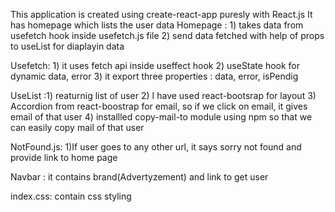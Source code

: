 This application is created using create-react-app puresly with React.js
It has homepage which lists the user data
Homepage : 1) takes data from usefetch hook inside usefetch.js file 
           2) send data fetched with help of props  to useList for diaplayin data
           
           
Usefetch: 1) it uses fetch api inside useffect hook
          2) useState hook for dynamic data, error
          3) it export three properties : data, error, isPendig
          
          
 UseList :1) reaturnig list of user
         2) I have used react-bootsrap for layout
         3) Accordion from react-boostrap for email, so if we click on email, it gives email of that user
         4) installled copy-mail-to module using npm so that we can easily copy mail of that user
         
         
NotFound.js: 1)If user goes to any other url, it says sorry not found and provide link to home page


Navbar : it contains brand(Advertyzement) and link to get user

index.css: contain css styling
